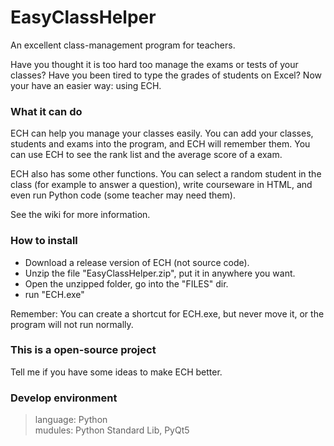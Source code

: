 EasyClassHelper
===================

An excellent class-management program for teachers.

Have you thought it is too hard too manage the exams or tests of your classes? Have you been tired to type the grades of students on Excel? Now your have an easier way: using ECH.

### What it can do

ECH can help you manage your classes easily. You can add your classes, students and exams into the program, and ECH will remember them. You can use ECH to see the rank list and the average score of a exam.

ECH also has some other functions. You can select a random student in the class (for example to answer a question), write courseware in HTML, and even run Python code (some teacher may need them).

See the wiki for more information.

### How to install

* Download a release version of ECH (not source code).
* Unzip the file "EasyClassHelper.zip", put it in anywhere you want.
* Open the unzipped folder, go into the "FILES" dir.
* run "ECH.exe"

Remember: You can create a shortcut for ECH.exe, but never move it, or the program will not run normally.

### This is a open-source project

Tell me if you have some ideas to make ECH better.

### Develop environment

>language: Python<br>mudules: Python Standard Lib, PyQt5
